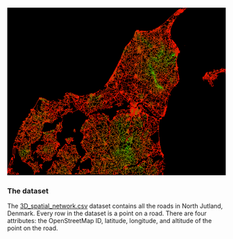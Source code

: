 ![Roads in Denmark](Roads/denmark.png)

### The dataset
The [3D_spatial_network.csv](https://archive.ics.uci.edu/ml/datasets/3D+Road+Network+%28North+Jutland%2C+Denmark%29) dataset contains all the roads in North Jutland, Denmark. Every row in the dataset is a point on a road. There are four attributes: the OpenStreetMap ID, latitude, longitude, and altitude of the point on the road.
